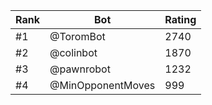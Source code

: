 Rank|Bot|Rating
---|---|---
#1|@ToromBot|2740
#2|@colinbot|1870
#3|@pawnrobot|1232
#4|@MinOpponentMoves|999
